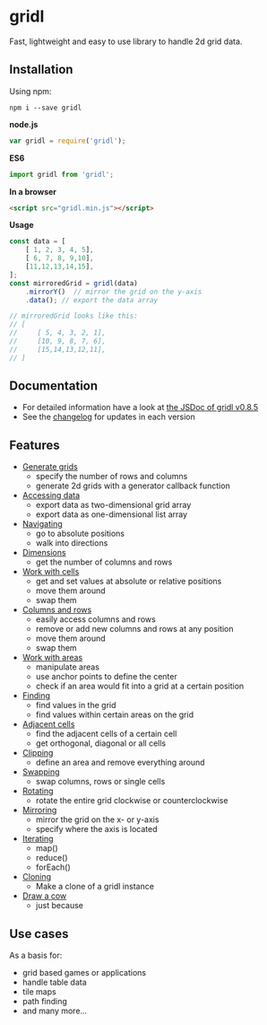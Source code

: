 # gridl

Fast, lightweight and easy to use library to handle 2d grid data.

## Installation

Using npm:

`npm i --save gridl`

**node.js**

```javascript
var gridl = require('gridl');
```

**ES6**

```javascript
import gridl from 'gridl';
```

**In a browser**

```html
<script src="gridl.min.js"></script>
```

**Usage**

```javascript
const data = [
    [ 1, 2, 3, 4, 5],
    [ 6, 7, 8, 9,10],
    [11,12,13,14,15],
];
const mirroredGrid = gridl(data)
    .mirrorY()  // mirror the grid on the y-axis
    .data(); // export the data array

// mirroredGrid looks like this:
// [
//     [ 5, 4, 3, 2, 1],
//     [10, 9, 8, 7, 6],
//     [15,14,13,12,11],
// ]
```

## Documentation

* For detailed information have a look at [the JSDoc of gridl v0.8.5](https://klattiation.github.io/gridl/docs/gridl/0.8.5/index.html)
* See the [changelog](docs/changelog.md) for updates in each version

## Features

* [Generate grids](docs/example-generating.md)
    * specify the number of rows and columns
    * generate 2d grids with a generator callback function
* [Accessing data](docs/example-data.md)
    * export data as two-dimensional grid array
    * export data as one-dimensional list array
* [Navigating](docs/example-navigating.md)
    * go to absolute positions
    * walk into directions
* [Dimensions](docs/example-dimensions.md)
    * get the number of columns and rows  
* [Work with cells](docs/example-cells.md)
    * get and set values at absolute or relative positions
    * move them around
    * swap them
* [Columns and rows](docs/example-columns-and-rows.md)
    * easily access columns and rows
    * remove or add new columns and rows at any position
    * move them around
    * swap them
* [Work with areas](docs/example-areas.md)
    * manipulate areas
    * use anchor points to define the center
    * check if an area would fit into a grid at a certain position
* [Finding](docs/example-finding.md)
    * find values in the grid 
    * find values within certain areas on the grid
* [Adjacent cells](docs/example-adjacent-cells.md)
    * find the adjacent cells of a certain cell
    * get orthogonal, diagonal or all cells
* [Clipping](docs/example-clipping.md)
    * define an area and remove everything around
* [Swapping](docs/example-swapping.md)
    * swap columns, rows or single cells
* [Rotating](docs/example-rotating.md)
    * rotate the entire grid clockwise or counterclockwise
* [Mirroring](docs/example-mirroring.md)
    * mirror the grid on the x- or y-axis
    * specify where the axis is located
* [Iterating](docs/example-iterating.md)
    * map()
    * reduce()
    * forEach()
* [Cloning](docs/example-cloning.md)
    * Make a clone of a gridl instance
* [Draw a cow](docs/example-cow.md)
    * just because

## Use cases

As a basis for:

* grid based games or applications
* handle table data
* tile maps
* path finding
* and many more...

